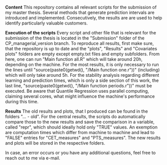 **Content**
This repository contains all relevant scripts for the submission of my master thesis. Several methods that generate prediction intervals are introduced and implemented. Consecutively, the results are are used to help identify particularly valuable customers.

**Execution of the scripts**
Every script and other file that is relevant for the submission of the thesis is located in the "Submission" folder of the CP_managerial_version branch.
To reproduce all results, first make sure, that the repository is up to date and the "plots", "Results" and "Covariates plots" folders are empty except empty.txt files and empty subfolders.
From here, one can run "Main function all.R" which will take around 20h, depending on the machine. For the most results, it is only necessary to run the lines until "source(paste0(getwd(), "/Main function one.r"))" (including) which will only take around 5h. For the stability analysis regarding different learning and prediction times, which is only a side section of this work, the last line, "source(paste0(getwd(), "/Main function periods.r"))" must be executed.
Be aware that Quantile Regression uses parallel computing, claiming several cores, what might influence the machine's performance during this time.

**Results**
The old results and plots, that I produced can be found in the folders "... - old". For the central results, the scripts do automatically compare those to the new results and save the comparison in a variable, called "repr", which should ideally hold only "TRUE" values. An exemption are computation times which differ from machine to machine and lead to "FALSE" entries for "CET_measures" and "PTS_measures". The new results and plots will be stored in the respective folders.

In case, an error occurs or you have any additional questions, feel free to reach out to me via e-mail.